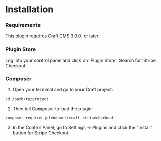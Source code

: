 # Installation

### Requirements

This plugin requires Craft CMS 3.0.0, or later.

### Plugin Store

Log into your control panel and click on 'Plugin Store'. Search for 'Stripe Checkout'.

### Composer

1. Open your terminal and go to your Craft project:

```bash
cd /path/to/project
```

2. Then tell Composer to load the plugin:

```bash
composer require jalendport/craft-stripecheckout
```

3. In the Control Panel, go to Settings → Plugins and click the “Install” button for Stripe Checkout.
